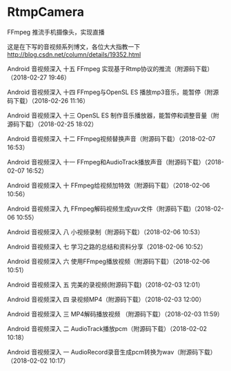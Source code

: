 # RtmpCamera
FFmpeg 推流手机摄像头，实现直播

这是在下写的音视频系列博文，各位大大指教一下 http://blog.csdn.net/column/details/19352.html

Android 音视频深入 十五 FFmpeg 实现基于Rtmp协议的推流（附源码下载）（2018-02-27 19:46）

Android 音视频深入 十四 FFmpeg与OpenSL ES 播放mp3音乐，能暂停（附源码下载）（2018-02-26 11:16）

Android 音视频深入 十三 OpenSL ES 制作音乐播放器，能暂停和调整音量（附源码下载）（2018-02-25 18:02）

Android 音视频深入 十二 FFmpeg视频替换声音（附源码下载）（2018-02-07 16:53）

Android 音视频深入 十一 FFmpeg和AudioTrack播放声音（附源码下载）（2018-02-07 16:52）

Android 音视频深入 十 FFmpeg给视频加特效（附源码下载）（2018-02-06 10:56）

Android 音视频深入 九 FFmpeg解码视频生成yuv文件（附源码下载)（2018-02-06 10:55）

Android 音视频深入 八 小视频录制（附源码下载）（2018-02-06 10:53）

Android 音视频深入 七 学习之路的总结和资料分享（2018-02-06 10:52）

Android 音视频深入 六 使用FFmpeg播放视频（附源码下载）（2018-02-06 10:51）

Android 音视频深入 五 完美的录视频(附源码下载)（2018-02-03 12:01）

Android 音视频深入 四 录视频MP4（附源码下载）（2018-02-03 12:00）

Android 音视频深入 三 MP4解码播放视频 （附源码下载）（2018-02-03 11:59）

Android 音视频深入 二 AudioTrack播放pcm（附源码下载）（2018-02-02 10:18）

Android 音视频深入 一 AudioRecord录音生成pcm转换为wav（附源码下载）（2018-02-02 10:17）
